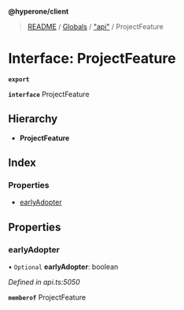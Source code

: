 **@hyperone/client**

> [README](../README.md) / [Globals](../globals.md) / ["api"](../modules/_api_.md) / ProjectFeature

# Interface: ProjectFeature

**`export`** 

**`interface`** ProjectFeature

## Hierarchy

* **ProjectFeature**

## Index

### Properties

* [earlyAdopter](_api_.projectfeature.md#earlyadopter)

## Properties

### earlyAdopter

• `Optional` **earlyAdopter**: boolean

*Defined in api.ts:5050*

**`memberof`** ProjectFeature
